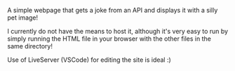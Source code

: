 A simple webpage that gets a joke from an API and displays it with a silly pet image!

I currently do not have the means to host it, although it's very easy to run by simply running the HTML file in your browser with the other files in the same directory!

Use of LiveServer (VSCode) for editing the site is ideal :)
